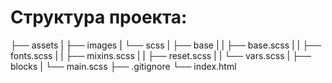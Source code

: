 # Структура проекта:

├── assets
|   ├── images
|   └── scss
|       ├── base
|       |   ├── base.scss
|       |   ├── fonts.scss
|       |   ├── mixins.scss
|       |   ├── reset.scss
|       |   └── vars.scss
|       ├── blocks
|       └── main.scss
├── .gitignore
└── index.html

